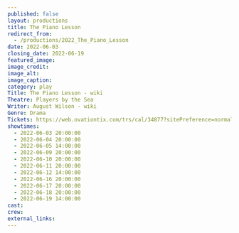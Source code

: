```yaml
---
published: false
layout: productions
title: The Piano Lesson
redirect_from:
  - /productions/2022_The_Piano_Lesson
date: 2022-06-03
closing_date: 2022-06-19
featured_image: 
image_credit: 
image_alt:
image_caption:
category: play
Title: The Piano Lesson - wiki
Theatre: Players by the Sea
Writer: August Wilson - wiki
Genre: Drama
Tickets: https://web.ovationtix.com/trs/cal/34877?sitePreference=normal
showtimes: 
  - 2022-06-03 20:00:00
  - 2022-06-04 20:00:00
  - 2022-06-05 14:00:00
  - 2022-06-09 20:00:00
  - 2022-06-10 20:00:00
  - 2022-06-11 20:00:00
  - 2022-06-12 14:00:00
  - 2022-06-16 20:00:00
  - 2022-06-17 20:00:00
  - 2022-06-18 20:00:00
  - 2022-06-19 14:00:00
cast:
crew:
external_links: 
---
```

